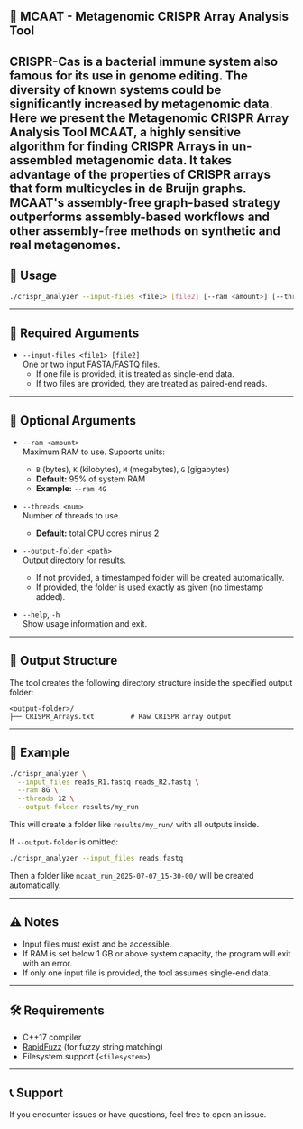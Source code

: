 ## 🧬 MCAAT - Metagenomic CRISPR Array Analysis Tool
CRISPR-Cas is a bacterial immune system also famous for its use in genome editing. The diversity of known systems could be significantly increased by metagenomic data. Here we present the Metagenomic CRISPR Array Analysis Tool MCAAT, a highly sensitive algorithm for finding CRISPR Arrays in un-assembled metagenomic data. It takes advantage of the properties of CRISPR arrays that form multicycles in de Bruijn graphs. MCAAT's assembly-free graph-based strategy outperforms assembly-based workflows and other assembly-free methods on synthetic and real metagenomes. 
---

## 🚀 Usage

```bash
./crispr_analyzer --input-files <file1> [file2] [--ram <amount>] [--threads <num>] [--output-folder <path>] [--help]
```

---

## 🔹 Required Arguments

- `--input-files <file1> [file2]`  
  One or two input FASTA/FASTQ files.  
  - If one file is provided, it is treated as single-end data.  
  - If two files are provided, they are treated as paired-end reads.

---

## 🔸 Optional Arguments

- `--ram <amount>`  
  Maximum RAM to use. Supports units:  
  - `B` (bytes), `K` (kilobytes), `M` (megabytes), `G` (gigabytes)  
  - **Default:** 95% of system RAM  
  - **Example:** `--ram 4G`

- `--threads <num>`  
  Number of threads to use.  
  - **Default:** total CPU cores minus 2

- `--output-folder <path>`  
  Output directory for results.  
  - If not provided, a timestamped folder will be created automatically.  
  - If provided, the folder is used exactly as given (no timestamp added).

- `--help`, `-h`  
  Show usage information and exit.

---

## 📁 Output Structure

The tool creates the following directory structure inside the specified output folder:

```
<output-folder>/
├── CRISPR_Arrays.txt         # Raw CRISPR array output
```

---

## 🧪 Example

```bash
./crispr_analyzer \
  --input_files reads_R1.fastq reads_R2.fastq \
  --ram 8G \
  --threads 12 \
  --output-folder results/my_run
```

This will create a folder like `results/my_run/` with all outputs inside.

If `--output-folder` is omitted:

```bash
./crispr_analyzer --input_files reads.fastq
```

Then a folder like `mcaat_run_2025-07-07_15-30-00/` will be created automatically.

---

## ⚠️ Notes

- Input files must exist and be accessible.
- If RAM is set below 1 GB or above system capacity, the program will exit with an error.
- If only one input file is provided, the tool assumes single-end data.

---

## 🛠️ Requirements

- C++17 compiler
- [RapidFuzz](https://github.com/maxbachmann/rapidfuzz-cpp) (for fuzzy string matching)
- Filesystem support (`<filesystem>`)

---

## 📞 Support

If you encounter issues or have questions, feel free to open an issue.
